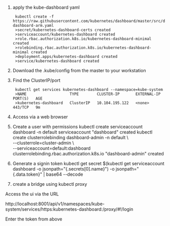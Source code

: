 1. apply the kube-dashboard yaml

        kubectl create -f https://raw.githubusercontent.com/kubernetes/dashboard/master/src/deploy/recommended/kubernetes-dashboard-arm.yaml
        >secret/kubernetes-dashboard-certs created
        >serviceaccount/kubernetes-dashboard created
        >role.rbac.authorization.k8s.io/kubernetes-dashboard-minimal created
        >rolebinding.rbac.authorization.k8s.io/kubernetes-dashboard-minimal created
        >deployment.apps/kubernetes-dashboard created
        >service/kubernetes-dashboard created

2. Download the .kube/config from the master to your workstation

3. Find the ClusterIP/port

        kubectl get services kubernetes-dashboard --namespace=kube-system
        >NAME                   TYPE        CLUSTER-IP       EXTERNAL-IP   PORT(S)   AGE
        >kubernetes-dashboard   ClusterIP   10.104.195.122   <none>        443/TCP   9m

4. Access via a web browser

5. Create a user with permissions
kubectl create serviceaccount dashboard -n default
serviceaccount "dashboard" created
kubectl create clusterrolebinding dashboard-admin -n default \  
  --clusterrole=cluster-admin \  
  --serviceaccount=default:dashboard
  clusterrolebinding.rbac.authorization.k8s.io "dashboard-admin" created

1. Generate a signin token
kubectl get secret $(kubectl get serviceaccount dashboard -o jsonpath="{.secrets[0].name}") -o jsonpath="{.data.token}" | base64 --decode

1. create a bridge using kubectl proxy

Access the ui via the URL

http://localhost:8001/api/v1/namespaces/kube-system/services/https:kubernetes-dashboard:/proxy/#!/login

Enter the token from above
<!--stackedit_data:
eyJoaXN0b3J5IjpbNDMwMDc0MDcyXX0=
-->